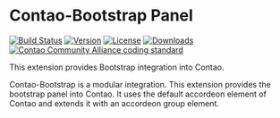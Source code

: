 Contao-Bootstrap Panel
===========================

[![Build Status](http://img.shields.io/travis/contao-bootstrap/panel/master.svg?style=flat-square)](https://travis-ci.org/contao-bootstrap/panel)
[![Version](http://img.shields.io/packagist/v/contao-bootstrap/panel.svg?style=flat-square)](http://packagist.org/packages/contao-bootstrap/panel)
[![License](http://img.shields.io/packagist/l/contao-bootstrap/panel.svg?style=flat-square)](http://packagist.org/packages/contao-bootstrap/panel)
[![Downloads](http://img.shields.io/packagist/dt/contao-bootstrap/panel.svg?style=flat-square)](http://packagist.org/packages/contao-bootstrap/panel)
[![Contao Community Alliance coding standard](http://img.shields.io/badge/cca-coding_standard-red.svg?style=flat-square)](https://github.com/contao-community-alliance/coding-standard)

This extension provides Bootstrap integration into Contao. 

Contao-Bootstrap is a modular integration. This extension provides the bootstrap panel into Contao. It uses the default
accordeon element of Contao and extends it with an accordeon group element.
